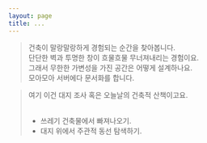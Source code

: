 ```yaml
---
layout: page
title: ...
---
```


> 건축이 말랑말랑하게 경험되는 순간을 찾아봅니다.<br/>
> 단단한 벽과 투명한 창이 흐물흐물 무너져내리는 경험이요.<br/>
> 그래서 무한한 가변성을 가진 공간은 어떻게 설계하나요.<br/>
모아모아 서버에다 문서화를 합니다. <br/>
 
> 여기 이건 대지 조사 혹은 오늘날의 건축적 산책이고요.
> <br/>
> <br/>
> + 쓰레기 건축물에서 빠져나오기.<br/>
> + 대지 위에서 주관적 동선 탐색하기.<br/> 
